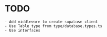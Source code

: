 # TODO

    - Add middleware to create supabase client
    - Use Table type from type/database.types.ts
    - Use interfaces

